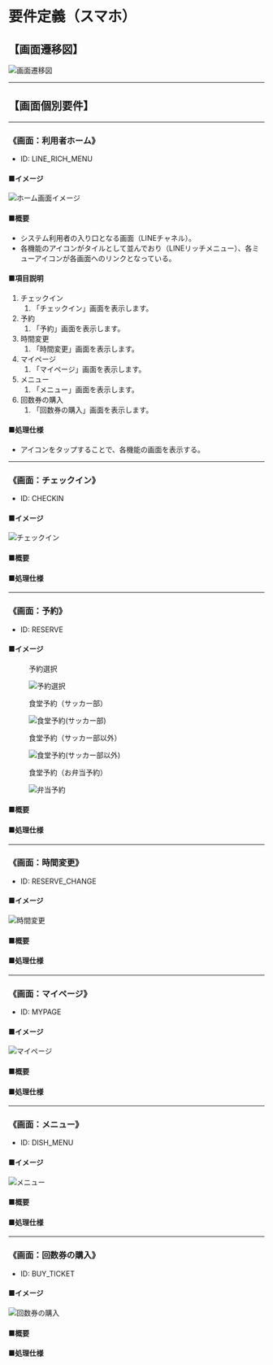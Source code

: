 # 要件定義（スマホ）

## 【画面遷移図】

![画面遷移図](画面遷移図_スマホ.drawio.svg)

---

## 【画面個別要件】

---

### 《画面：利用者ホーム》

- ID: LINE_RICH_MENU

#### ■イメージ

![ホーム画面イメージ](画面イメージ\デザイン\リッチメニュー.svg)

#### ■概要

- システム利用者の入り口となる画面（LINEチャネル）。
- 各機能のアイコンがタイルとして並んでおり（LINEリッチメニュー）、各ミューアイコンが各画面へのリンクとなっている。

#### ■項目説明

1. チェックイン
   1. 「チェックイン」画面を表示します。
2. 予約
   1. 「予約」画面を表示します。
3. 時間変更
   1. 「時間変更」画面を表示します。
4. マイページ
   1. 「マイページ」画面を表示します。
5. メニュー
   1. 「メニュー」画面を表示します。
6. 回数券の購入
   1. 「回数券の購入」画面を表示します。

#### ■処理仕様

- アイコンをタップすることで、各機能の画面を表示する。

---

### 《画面：チェックイン》

- ID: CHECKIN

#### ■イメージ

![チェックイン](画面イメージ/デザイン/チェックイン.svg)

#### ■概要

#### ■処理仕様

---

### 《画面：予約》

- ID: RESERVE

#### ■イメージ

<figure>
<figcaption>予約選択</figcaption>

![予約選択](画面イメージ/デザイン/予約選択画面.svg)

</figure>

<figure>
<figcaption>食堂予約（サッカー部）</figcaption>

![食堂予約(サッカー部)](画面イメージ/デザイン/予約(サッカー部).svg)

</figure>

<figure>
<figcaption>食堂予約（サッカー部以外）</figcaption>

![食堂予約(サッカー部以外)](画面イメージ/デザイン/予約(サッカー部以外).svg)

</figure>

<figure>
<figcaption>食堂予約（お弁当予約）</figcaption>

![弁当予約](画面イメージ/デザイン/お弁当予約.svg)

</figure>

#### ■概要

#### ■処理仕様

---

### 《画面：時間変更》

- ID: RESERVE_CHANGE

#### ■イメージ

![時間変更](画面イメージ/デザイン/時間変更.svg)

#### ■概要

#### ■処理仕様

---

### 《画面：マイページ》

- ID: MYPAGE

#### ■イメージ

![マイページ](画面イメージ/デザイン/マイページ.svg)

#### ■概要

#### ■処理仕様

---

### 《画面：メニュー》

- ID: DISH_MENU

#### ■イメージ

![メニュー](画面イメージ/デザイン/料理メニュー.svg)

#### ■概要

#### ■処理仕様

---

### 《画面：回数券の購入》

- ID: BUY_TICKET

#### ■イメージ

![回数券の購入](画面イメージ/デザイン/回数券切れ.svg)

#### ■概要

#### ■処理仕様
